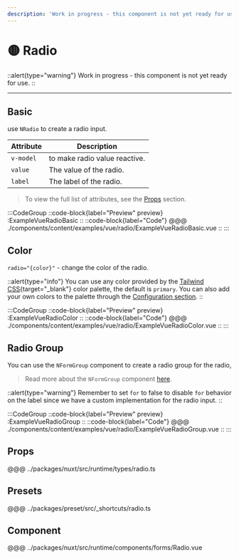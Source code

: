 ```yaml
---
description: 'Work in progress - this component is not yet ready for use.'
---
```


# 🟡 Radio

::alert{type="warning"}
Work in progress - this component is not yet ready for use.
::

---

## Basic

use `NRadio` to create a radio input.

| Attribute | Description             |
| --------- | ----------------------- |
| `v-model` | to make radio value reactive. |
| `value`   | The value of the radio. |
| `label`   | The label of the radio. |

> To view the full list of attributes, see the [Props](#props) section.

:::CodeGroup
  ::code-block{label="Preview" preview}
    :ExampleVueRadioBasic
  ::
  ::code-block{label="Code"}
@@@ ./components/content/examples/vue/radio/ExampleVueRadioBasic.vue
  ::
:::

## Color

`radio="{color}"` - change the color of the radio.

::alert{type="info"}
You can use any color provided by the [Tailwind CSS](https://tailwindcss.com/docs/customizing-colors){target="_blank"} color palette, the default is `primary`. You can also add your own colors to the palette through the [Configuration section](/getting-started/configuration).
::

:::CodeGroup
  ::code-block{label="Preview" preview}
    :ExampleVueRadioColor
  ::
  ::code-block{label="Code"}
@@@ ./components/content/examples/vue/radio/ExampleVueRadioColor.vue
  ::
:::

## Radio Group

You can use the `NFormGroup` component to create a radio group for the radio,

> Read more about the `NFormGroup` component [here](/forms/form-group).

::alert{type="warning"}
  Remember to set `for` to false to disable `for` behavior on the label since we have a custom implementation for the radio input.
::

:::CodeGroup
  ::code-block{label="Preview" preview}
    :ExampleVueRadioGroup
  ::
  ::code-block{label="Code"}
@@@ ./components/content/examples/vue/radio/ExampleVueRadioGroup.vue
  ::
:::

## Props
@@@ ../packages/nuxt/src/runtime/types/radio.ts

## Presets
@@@ ../packages/preset/src/_shortcuts/radio.ts

## Component
@@@ ../packages/nuxt/src/runtime/components/forms/Radio.vue
